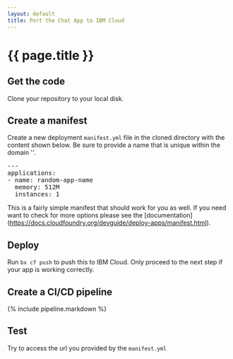 ```yaml
---
layout: default
title: Port the Chat App to IBM Cloud
---
```


# {{ page.title }}

## Get the code

Clone your repository to your local disk.

## Create a manifest

Create a new deployment `manifest.yml` file in the cloned directory with the content shown below. Be sure to provide a name that is unique within the domain ''.

<pre>
---
applications:
- name: <span class="app_name">random-app-name</span>
  memory: 512M
  instances: 1
</pre>


This is a fairly simple manifest that should work for you as well. If you need want to check for more options please see the [documentation] (https://docs.cloudfoundry.org/devguide/deploy-apps/manifest.html).

## Deploy

Run `bx cf push` to push this to IBM Cloud. Only proceed to the next step if your app is working correctly.

## Create a CI/CD pipeline

{% include pipeline.markdown %}

## Test

Try to access the url you provided by the `manifest.yml`
